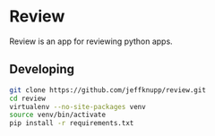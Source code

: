 # Review

Review is an app for reviewing python apps.

## Developing

```sh
git clone https://github.com/jeffknupp/review.git
cd review
virtualenv --no-site-packages venv
source venv/bin/activate
pip install -r requirements.txt
```
